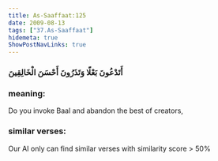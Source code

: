 ```yaml
---
title: As-Saaffaat:125
date: 2009-08-13
tags: ["37.As-Saaffaat"]
hidemeta: true 
ShowPostNavLinks: true 
---
```

### أَتَدْعُونَ بَعْلًا وَتَذَرُونَ أَحْسَنَ الْخَالِقِينَ
### meaning: 
Do you invoke Baal and abandon the best of creators,
### similar verses: 

Our AI only can find similar verses with similarity score > 50% 




